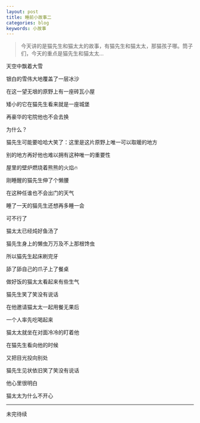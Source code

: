 ```yaml
---
layout: post
title: 睡前小故事二
categories: blog
keywords: 小故事
---    
```


> 今天讲的是猫先生和猫太太的故事，有猫先生和猫太太，那猫孩子哪。筒子们，今天的重点是猫先生和猫太太... 

天空中飘着大雪 

银白的雪伟大地覆盖了一层冰沙

在这一望无垠的原野上有一座砖瓦小屋

矮小的它在猫先生看来就是一座城堡

再豪华的宅院他也不会去换

为什么？

猫先生可能要哈哈大笑了：这里是这片原野上唯一可以取暖的地方

别的地方再好他也难以拥有这种唯一的重要性

屋里的壁炉燃烧着熊熊的火焰🔥

刚睡醒的猫先生伸了个懒腰

在这种任谁也不会出门的天气

睡了一天的猫先生还想再多睡一会

可不行了

猫太太已经炖好鱼汤了

猫先生身上的懒虫万万及不上那根馋虫

所以猫先生起床刷完牙

舔了舔自己的爪子上了餐桌

做好饭的猫太太看起来有些生气

猫先生笑了笑没有说话

在他邀请猫太太一起用餐无果后

一个人率先吃喝起来

猫太太就坐在对面冷冷的盯着他

在猫先生看向他的时候

又把目光投向别处

猫先生见状依旧笑了笑没有说话

他心里很明白

猫太太为什么不开心

--------------

未完待续





